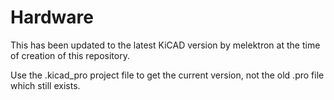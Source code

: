 # Hardware

This has been updated to the latest KiCAD version by melektron at the time of creation of this repository.

Use the .kicad_pro project file to get the current version, not the old .pro file which still exists.